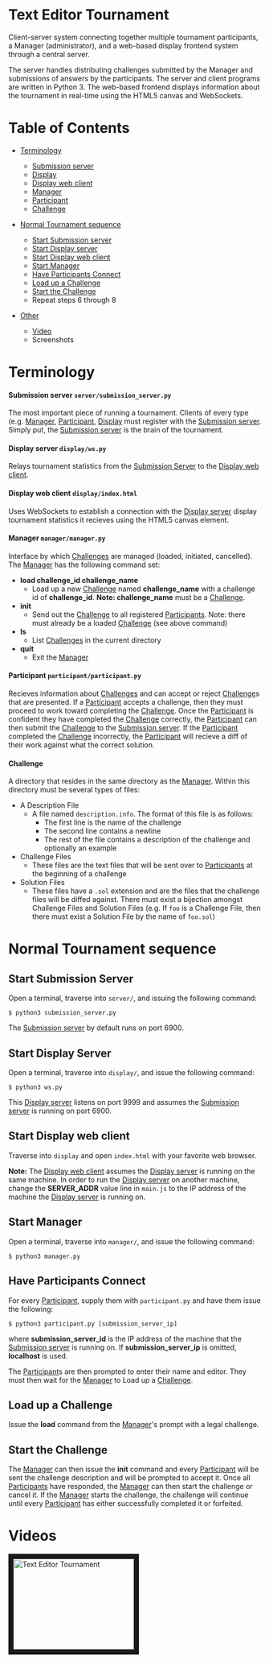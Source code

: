 Text Editor Tournament
=======================

Client-server system connecting together multiple tournament participants, a
Manager (administrator), and a web-based display frontend system through a
central server.

The server handles distributing challenges submitted by the Manager and
submissions of answers by the participants. The server and client programs are
written in Python 3. The web-based frontend displays information about the
tournament in real-time using the HTML5 canvas and WebSockets.

Table of Contents
=================

* [Terminology](#terminology)
    * [Submission server](#submission-server-serversubmission_serverpy)
    * [Display](#display-server-displaywspy)
    * [Display web client](#display-web-client-displayindexhtml)
    * [Manager](#manager-managermanagerpy)
    * [Participant](#participant-participantparticipantpy)
    * [Challenge](#challenge)

* [Normal Tournament sequence](#normal-tournament-sequence)
    * [Start Submission server](#start-submission-server)
    * [Start Display server](#start-display-server)
    * [Start Display web client](#start-display-web-client)
    * [Start Manager](#start-manager)
    * [Have Participants Connect](#have-participants-connect)
    * [Load up a Challenge](#load-up-a-challenge)
    * [Start the Challenge](#start-the-challenge)
    * Repeat steps 6 through 8

* [Other](#other)
    * [Video](#video)
    * Screenshots


Terminology
===========

#### Submission server `server/submission_server.py`

The most important piece of running a tournament. Clients of every type (e.g.
[Manager](#manager-managermanagerpy),
[Participant](#participant-participantparticipantpy),
[Display](#display-server-displaywspy) must register with the [Submission
server](#submission-server-serversubmission_serverpy). Simply put, the
[Submission server](#submission-server-serversubmission_serverpy) is the brain
of the tournament.

#### Display server `display/ws.py`

Relays tournament statistics from the [Submission
Server](#submission-server-serversubmission_serverpy) to the [Display web
client](#display-web-client-displayindexhtml).

#### Display web client `display/index.html` 

Uses WebSockets to establish a connection with the [Display
server](#display-server-displaywspy) display tournament statistics it recieves
using the HTML5 canvas element.

#### Manager `manager/manager.py` 

Interface by which [Challenges](#challenge) are managed (loaded, initiated,
cancelled). The [Manager](#manager-managermanagerpy) has the following command
set:

* **load challenge_id challenge_name**
    * Load up a new [Challenge](#challenge) named **challenge_name** with a
      challenge id of **challenge_id**. **Note: challenge_name** must be a
      [Challenge](#challenge).
* **init**
    * Send out the [Challenge](#challenge) to all registered
      [Participants](#participant-participantparticipantpy). Note: there must
      already be a loaded [Challenge](#challenge) (see above command)
* **ls**
    * List [Challenges](#challenge) in the current directory
* **quit**
    * Exit the [Manager](#manager-managermanagerpy)

#### Participant `participant/participant.py`

Recieves information about [Challenges](#challenge) and can accept or reject
[Challenge](#challenge)s that are presented. If a
[Participant](#participant-participantparticipantpy) accepts a challenge, then
they must proceed to work toward completing the [Challenge](#challenge). Once
the [Participant](#participant-participantparticipantpy) is confident they have
completed the [Challenge](#challenge) correctly, the
[Participant](#participant-participantparticipantpy) can then submit the
[Challenge](#challenge) to the [Submission
server](#submission-server-serversubmission_serverpy). If the
[Participant](#participant-participantparticipantpy) completed the
[Challenge](#challenge) incorrectly, the
[Participant](#participant-participantparticipantpy) will recieve a diff of
their work against what the correct solution.

#### Challenge

A directory that resides in the same directory as the
[Manager](#manager-managermanagerpy). Within this directory must be several
types of files:

* A Description File
    * A file named `description.info`. The format of this file is as follows:
        * The first line is the name of the challenge
        * The second line contains a newline
        * The rest of the file contains a description of the challenge and
          optionally an example
* Challenge Files
    * These files are the text files that will be sent over to
      [Participants](#participant-participantparticipantpy) at the beginning of
      a challenge
* Solution Files
    * These files have a `.sol` extension and are the files that the challenge
      files will be diffed against. There must exist a bijection amongst
      Challenge Files and Solution Files (e.g. If `foo` is a Challenge File,
      then there must exist a Solution File by the name of `foo.sol`)


Normal Tournament sequence
==========================

## Start Submission Server

Open a terminal, traverse into `server/`, and issuing the following command:

    $ python3 submission_server.py

The [Submission server](#submission-server-serversubmission_serverpy) by default
runs on port 6900.

## Start Display Server

Open a terminal, traverse into `display/`, and issue the following command:

    $ python3 ws.py

This [Display server](#display-server-displaywspy) listens on port 9999 and
assumes the [Submission server](#submission-server-serversubmission_serverpy) is
running on port 6900.

## Start Display web client

Traverse into `display` and open `index.html` with your favorite web browser.

**Note:** The [Display web client](#display-web-client-displayindexhtml) assumes
the [Display server](#display-server-displaywspy) is running on the same
machine. In order to run the [Display server](#display-server-displaywspy) on
another machine, change the **SERVER_ADDR** value line in `main.js` to the IP
address of the machine the [Display server](#display-server-displaywspy) is
running on.

## Start Manager

Open a terminal, traverse into `manager/`, and issue the following command:

    $ python3 manager.py

## Have Participants Connect

For every [Participant](#participant-participantparticipantpy), supply them with
`participant.py` and have them issue the following:

    $ python3 participant.py [submission_server_ip]

where **submission_server_id** is the IP address of the machine that the
[Submission server](#submission-server-serversubmission_serverpy) is running on.
If **submission_server_ip** is omitted, **localhost** is used.

The [Participant](#participant-participantparticipantpy)s are then prompted to
enter their name and editor. They must then wait for the
[Manager](#manager-managermanagerpy) to Load up a [Challenge](#challenge).

## Load up a Challenge

Issue the **load** command from the [Manager](#manager-managermanagerpy)'s
prompt with a legal challenge.

## Start the Challenge

The [Manager](#manager-managermanagerpy) can then issue the **init** command and
every [Participant](#participant-participantparticipantpy) will be sent the
challenge description and will be prompted to accept it. Once all
[Participants](#participant-participantparticipantpy) have responded, the
[Manager](#manager-managermanagerpy) can then start the challenge or cancel it.
If the [Manager](#manager-managermanagerpy) starts the challenge, the challenge
will continue until every [Participant](#participant-participantparticipantpy)
has either successfully completed it or forfeited.

Videos
======
<a href="http://www.youtube.com/watch?feature=player_embedded&v=7cm5bPccSeg" target="_blank">
  <img src="http://img.youtube.com/vi/7cm5bPccSeg/0.jpg" alt="Text Editor Tournament" width="240" height="180" border="10" />
</a>
